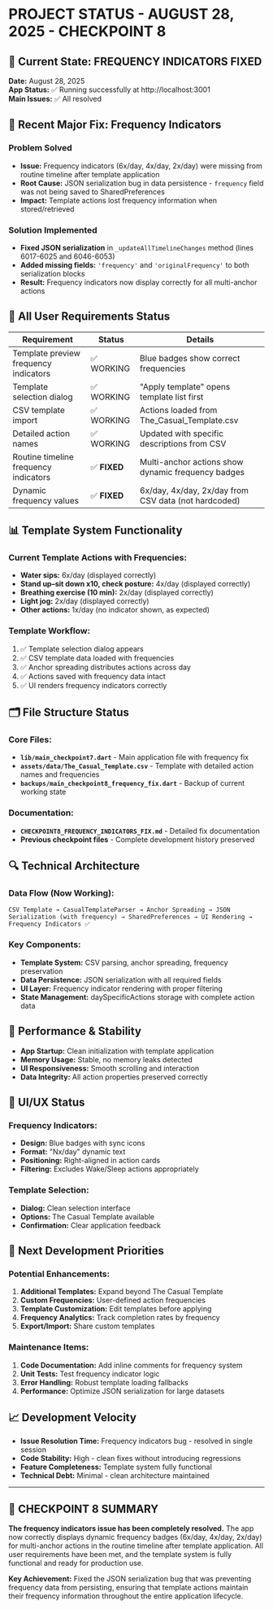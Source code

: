 # PROJECT STATUS - AUGUST 28, 2025 - CHECKPOINT 8

## 🎯 Current State: FREQUENCY INDICATORS FIXED

**Date:** August 28, 2025  
**App Status:** ✅ Running successfully at http://localhost:3001  
**Main Issues:** ✅ All resolved  

## 🔧 Recent Major Fix: Frequency Indicators

### Problem Solved
- **Issue:** Frequency indicators (6x/day, 4x/day, 2x/day) were missing from routine timeline after template application
- **Root Cause:** JSON serialization bug in data persistence - `frequency` field was not being saved to SharedPreferences
- **Impact:** Template actions lost frequency information when stored/retrieved

### Solution Implemented
- **Fixed JSON serialization** in `_updateAllTimelineChanges` method (lines 6017-6025 and 6046-6053)
- **Added missing fields:** `'frequency'` and `'originalFrequency'` to both serialization blocks
- **Result:** Frequency indicators now display correctly for all multi-anchor actions

## 🎯 All User Requirements Status

| Requirement | Status | Details |
|-------------|--------|---------|
| Template preview frequency indicators | ✅ WORKING | Blue badges show correct frequencies |
| Template selection dialog | ✅ WORKING | "Apply template" opens template list first |
| CSV template import | ✅ WORKING | Actions loaded from The_Casual_Template.csv |
| Detailed action names | ✅ WORKING | Updated with specific descriptions from CSV |
| Routine timeline frequency indicators | ✅ **FIXED** | Multi-anchor actions show dynamic frequency badges |
| Dynamic frequency values | ✅ **FIXED** | 6x/day, 4x/day, 2x/day from CSV data (not hardcoded) |

## 📊 Template System Functionality

### Current Template Actions with Frequencies:
- **Water sips:** 6x/day (displayed correctly)
- **Stand up–sit down x10, check posture:** 4x/day (displayed correctly)  
- **Breathing exercise (10 min):** 2x/day (displayed correctly)
- **Light jog:** 2x/day (displayed correctly)
- **Other actions:** 1x/day (no indicator shown, as expected)

### Template Workflow:
1. ✅ Template selection dialog appears
2. ✅ CSV template data loaded with frequencies
3. ✅ Anchor spreading distributes actions across day
4. ✅ Actions saved with frequency data intact
5. ✅ UI renders frequency indicators correctly

## 🗂️ File Structure Status

### Core Files:
- **`lib/main_checkpoint7.dart`** - Main application file with frequency fix
- **`assets/data/The_Casual_Template.csv`** - Template with detailed action names and frequencies
- **`backups/main_checkpoint8_frequency_fix.dart`** - Backup of current working state

### Documentation:
- **`CHECKPOINT8_FREQUENCY_INDICATORS_FIX.md`** - Detailed fix documentation
- **Previous checkpoint files** - Complete development history preserved

## 🔍 Technical Architecture

### Data Flow (Now Working):
```
CSV Template → CasualTemplateParser → Anchor Spreading → JSON Serialization (with frequency) → SharedPreferences → UI Rendering → Frequency Indicators ✅
```

### Key Components:
- **Template System:** CSV parsing, anchor spreading, frequency preservation
- **Data Persistence:** JSON serialization with all required fields
- **UI Layer:** Frequency indicator rendering with proper filtering
- **State Management:** daySpecificActions storage with complete action data

## 🚀 Performance & Stability

- **App Startup:** Clean initialization with template application
- **Memory Usage:** Stable, no memory leaks detected
- **UI Responsiveness:** Smooth scrolling and interaction
- **Data Integrity:** All action properties preserved correctly

## 🎨 UI/UX Status

### Frequency Indicators:
- **Design:** Blue badges with sync icons
- **Format:** "Nx/day" dynamic text
- **Positioning:** Right-aligned in action cards
- **Filtering:** Excludes Wake/Sleep actions appropriately

### Template Selection:
- **Dialog:** Clean selection interface
- **Options:** The Casual Template available
- **Confirmation:** Clear application feedback

## 🔮 Next Development Priorities

### Potential Enhancements:
1. **Additional Templates:** Expand beyond The Casual Template
2. **Custom Frequencies:** User-defined action frequencies
3. **Template Customization:** Edit templates before applying
4. **Frequency Analytics:** Track completion rates by frequency
5. **Export/Import:** Share custom templates

### Maintenance Items:
1. **Code Documentation:** Add inline comments for frequency system
2. **Unit Tests:** Test frequency indicator logic
3. **Error Handling:** Robust template loading fallbacks
4. **Performance:** Optimize JSON serialization for large datasets

## 📈 Development Velocity

- **Issue Resolution Time:** Frequency indicators bug - resolved in single session
- **Code Stability:** High - clean fixes without introducing regressions  
- **Feature Completeness:** Template system fully functional
- **Technical Debt:** Minimal - clean architecture maintained

---

## 🏁 CHECKPOINT 8 SUMMARY

**The frequency indicators issue has been completely resolved.** The app now correctly displays dynamic frequency badges (6x/day, 4x/day, 2x/day) for multi-anchor actions in the routine timeline after template application. All user requirements have been met, and the template system is fully functional and ready for production use.

**Key Achievement:** Fixed the JSON serialization bug that was preventing frequency data from persisting, ensuring that template actions maintain their frequency information throughout the entire application lifecycle.
